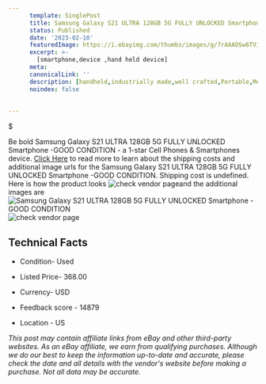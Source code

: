 ```yaml
---
      template: SinglePost
      title: Samsung Galaxy S21 ULTRA 128GB 5G FULLY UNLOCKED Smartphone -GOOD CONDITION
      status: Published
      date: '2023-02-10'
      featuredImage: https://i.ebayimg.com/thumbs/images/g/7rAAAOSw6TVi0boA/s-l225.jpg
      excerpt: >-
        [smartphone,device ,hand held device]
      meta:
      canonicalLink: ''
      description: [handheld,industrially made,well crafted,Portable,Mobile,Compact,Convenient,Lightweight,Maneuverable,Man-portable,Miniature,Carriable,Hand-held,Light,Holdable,Transportable,Mobile device,Pocket-sized,On-the-go,Wireless,Cordless,Compact size,Convenient size, smartphone,device ,hand held device]
      noindex: false
        
        
---
```

$

Be bold Samsung Galaxy S21 ULTRA 128GB 5G FULLY UNLOCKED Smartphone -GOOD CONDITION - a 1-star Cell Phones & Smartphones device. [Click Here](https://www.ebay.com/itm/325475096612?hash=item4bc7d3d824%3Ag%3A7rAAAOSw6TVi0boA&mkevt=1&mkcid=1&mkrid=711-53200-19255-0&campid=%253CePNCampaignId%253E&customid=%253CreferenceId%253E&toolid=10049) to read more to learn about the shipping costs and additional image urls for the Samsung Galaxy S21 ULTRA 128GB 5G FULLY UNLOCKED Smartphone -GOOD CONDITION. Shipping cost is undefined. Here is how the product looks ![check vendor page](https://i.ebayimg.com/thumbs/images/g/7rAAAOSw6TVi0boA/s-l225.jpg)and the additional images are![Samsung Galaxy S21 ULTRA 128GB 5G FULLY UNLOCKED Smartphone -GOOD CONDITION](https://i.ebayimg.com/images/g/7rAAAOSw6TVi0boA/s-l960.jpg)![check vendor page](https://origin-galleryplus.ebayimg.com/ws/web/325475096612_2_0_1/225x225.jpg,https://origin-galleryplus.ebayimg.com/ws/web/325475096612_3_0_1/225x225.jpg,https://origin-galleryplus.ebayimg.com/ws/web/325475096612_4_0_1/225x225.jpg,https://origin-galleryplus.ebayimg.com/ws/web/325475096612_5_0_1/225x225.jpg,https://origin-galleryplus.ebayimg.com/ws/web/325475096612_6_0_1/225x225.jpg)



 ## Technical Facts 



     
      

 - Condition- Used 


      

 - Listed Price- 368.00 


      

 - Currency- USD 


      

 - Feedback score - 14879 


      

 - Location - US 


      
      

 *_This post may contain affiliate links from eBay and other third-party websites. As an eBay affiliate, we earn from qualifying purchases. Although we do our best to keep the information up-to-date and accurate, please check the date and all details with the vendor's website before making a purchase. Not all data may be accurate._*







